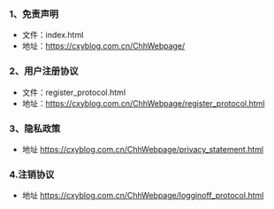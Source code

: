 ### 1、免责声明
* 文件：index.html
* 地址：https://cxyblog.com.cn/ChhWebpage/
### 2、用户注册协议
* 文件：register_protocol.html
* 地址：https://cxyblog.com.cn/ChhWebpage/register_protocol.html

### 3、隐私政策
* 地址 https://cxyblog.com.cn/ChhWebpage/privacy_statement.html

### 4.注销协议
* 地址 https://cxyblog.com.cn/ChhWebpage/logginoff_protocol.html
